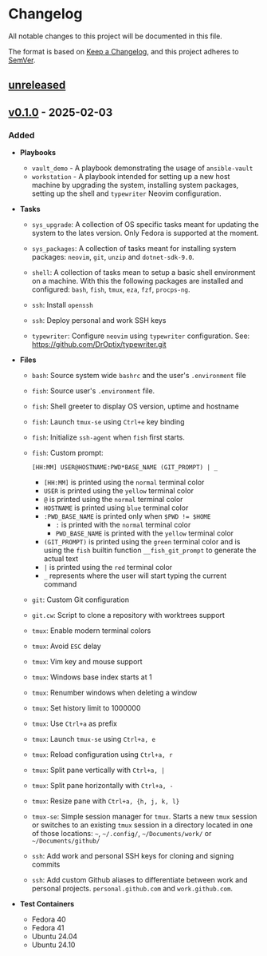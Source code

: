 # Changelog

All notable changes to this project will be documented in this file.

The format is based on [Keep a Changelog], and this project adheres to [SemVer].

## [unreleased]

## [v0.1.0] - 2025-02-03

### Added

- **Playbooks**

  - `vault_demo` - A playbook demonstrating the usage of `ansible-vault`
  - `workstation` - A playbook intended for setting up a new host machine by
    upgrading the system, installing system packages, setting up the shell and
    `typewriter` Neovim configuration.

- **Tasks**

  - `sys_upgrade`: A collection of OS specific tasks meant for updating the
    system to the lates version. Only Fedora is supported at the moment.

  - `sys_packages`: A collection of tasks meant for installing system packages:
    `neovim`, `git`, `unzip` and `dotnet-sdk-9.0`.

  - `shell`: A collection of tasks mean to setup a basic shell environment on
    a machine. With this the following packages are installed and configured:
    `bash`, `fish`, `tmux`, `eza`, `fzf`, `procps-ng`.

  - `ssh`: Install `openssh`
  - `ssh`: Deploy personal and work SSH keys

  - `typewriter`: Configure `neovim` using `typewriter` configuration.
    See: https://github.com/DrOptix/typewriter.git

- **Files**

  - `bash`: Source system wide `bashrc` and the user's `.environment` file

  - `fish`: Source user's `.environment` file.
  - `fish`: Shell greeter to display OS version, uptime and hostname
  - `fish`: Launch `tmux-se` using `Ctrl+e` key binding
  - `fish`: Initialize `ssh-agent` when `fish` first starts.
  - `fish`: Custom prompt:

    ```
    [HH:MM] USER@HOSTNAME:PWD*BASE_NAME (GIT_PROMPT) | _
    ```

    - `[HH:MM]` is printed using the `normal` terminal color
    - `USER` is printed using the `yellow` terminal color
    - `@` is printed using the `normal` terminal color
    - `HOSTNAME` is printed using `blue` terminal color
    - `:PWD_BASE_NAME` is printed only when `$PWD != $HOME`
      - `:` is printed with the `normal` terminal color
      - `PWD_BASE_NAME` is printed with the `yellow` terminal color
    - `(GIT_PROMPT)` is printed using the `green` terminal color and is
      using the `fish` builtin function `__fish_git_prompt` to generate the
      actual text
    - `|` is printed using the `red` terminal color
    - `_` represents where the user will start typing the current command

  - `git`: Custom Git configuration
  - `git.cw`: Script to clone a repository with worktrees support

  - `tmux`: Enable modern terminal colors
  - `tmux`: Avoid `ESC` delay
  - `tmux`: Vim key and mouse support
  - `tmux`: Windows base index starts at 1
  - `tmux`: Renumber windows when deleting a window
  - `tmux`: Set history limit to 1000000
  - `tmux`: Use `Ctrl+a` as prefix
  - `tmux`: Launch `tmux-se` using `Ctrl+a, e`
  - `tmux`: Reload configuration using `Ctrl+a, r`
  - `tmux`: Split pane vertically with `Ctrl+a, |`
  - `tmux`: Split pane horizontally with `Ctrl+a, -`
  - `tmux`: Resize pane with `Ctrl+a, {h, j, k, l}`

  - `tmux-se`: Simple session manager for `tmux`. Starts a new `tmux` session or
    switches to an existing `tmux` session in a directory located in one of
    those locations: `~`, `~/.config/`, `~/Documents/work/` or
    `~/Documents/github/`

  - `ssh`: Add work and personal SSH keys for cloning and signing commits
  - `ssh`: Add custom Github aliases to differentiate between work and personal
    projects. `personal.github.com` and `work.github.com`.

- **Test Containers**

  - Fedora 40
  - Fedora 41
  - Ubuntu 24.04
  - Ubuntu 24.10

[unreleased]: https://github.com/DrOptix/forger/tree/HEAD
[v0.1.0]: https://github.com/DrOptix/forger/releases/tag/v0.1.0
[Keep a Changelog]: https://keepachangelog.com/en/1.1.0/
[SemVer]: https://semver.org/spec/v2.0.0.html

